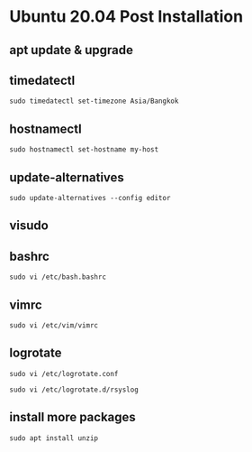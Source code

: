 # Ubuntu 20.04 Post Installation

## apt update & upgrade

## timedatectl

```
sudo timedatectl set-timezone Asia/Bangkok
```

## hostnamectl

```
sudo hostnamectl set-hostname my-host
```

## update-alternatives

```
sudo update-alternatives --config editor
```

## visudo

## bashrc

```
sudo vi /etc/bash.bashrc
```

## vimrc

```
sudo vi /etc/vim/vimrc
```

## logrotate

```
sudo vi /etc/logrotate.conf

sudo vi /etc/logrotate.d/rsyslog
```

## install more packages

```
sudo apt install unzip
```
